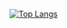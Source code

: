 [![Top Langs](https://github-readme-stats-git-masterrstaa-rickstaa.vercel.app/api/top-langs/?username=lrhernandeshtml&theme=tokyonight)](https://github.com/lrhernandes/github-readme-stats)

